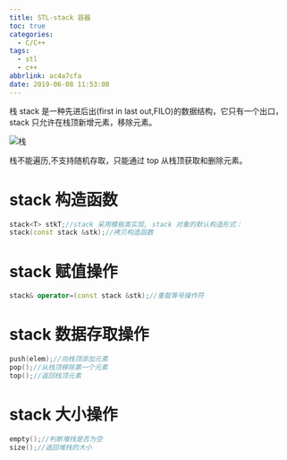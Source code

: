 ```yaml
---
title: STL-stack 容器
toc: true
categories:
  - C/C++
tags:
  - stl
  - c++
abbrlink: ac4a7cfa
date: 2019-06-08 11:53:08
---
```


栈 stack 是一种先进后出(first in last out,FILO)的数据结构，它只有一个出口，stack 只允许在栈顶新增元素，移除元素。

![栈](http://image.shuiyujie.com/2019-06-08-11-56-29.png)

栈不能遍历,不支持随机存取，只能通过 top 从栈顶获取和删除元素。

<!-- more -->

# stack 构造函数

```c++
stack<T> stkT;//stack 采用模板类实现, stack 对象的默认构造形式：
stack(const stack &stk);//拷贝构造函数
```

# stack 赋值操作

```c++
stack& operator=(const stack &stk);//重载等号操作符
```

# stack 数据存取操作

```c++
push(elem);//向栈顶添加元素
pop();//从栈顶移除第一个元素
top();//返回栈顶元素
```

# stack 大小操作

```c++
empty();//判断堆栈是否为空
size();//返回堆栈的大小
```

